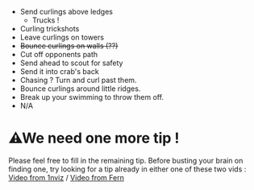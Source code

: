 - Send curlings above ledges
  - Trucks !
- Curling trickshots
- Leave curlings on towers
- ~~Bounce curlings on walls (??)~~
- Cut off opponents path
- Send ahead to scout for safety
- Send it into crab's back
- Chasing ? Turn and curl past them.
- Bounce curlings around little ridges.
- Break up your swimming to throw them off.
- N/A


# ⚠We need one more tip !
Please feel free to fill in the remaining tip.
Before busting your brain on finding one, try looking for a tip already in either one of these two vids : [Video from 1nviz](https://discord.com/channels/1080039048887926804/1228651931891793983) / [Video from Fern](https://discord.com/channels/1080039048887926804/1126700238263038064)
